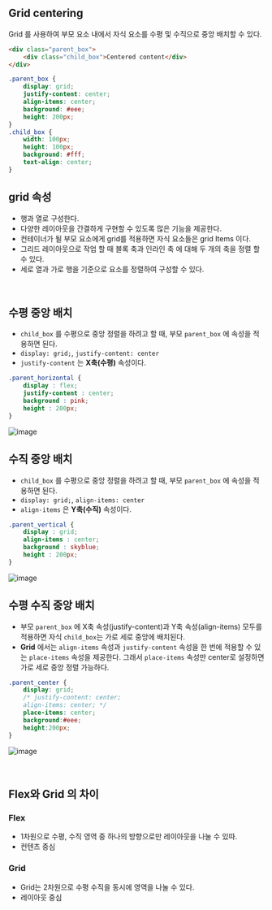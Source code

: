 ## Grid centering

Grid 를 사용하여 부모 요소 내에서 자식 요소를 수평 및 수직으로 중앙 배치할 수 있다.

```html
<div class="parent_box">
	<div class="child_box">Centered content</div>
</div>
```
```css
.parent_box {
	display: grid;	
	justify-content: center;
	align-items: center;
	background: #eee;
	height: 200px;
}
.child_box {
	width: 100px;
	height: 100px;
	background: #fff;
	text-align: center;
}
```

## grid 속성
- 행과 열로 구성한다.
- 다양한 레이아웃을 간결하게 구현할 수 있도록 많은 기능을 제공한다.
- 컨테이너가 될 부모 요소에게 grid를 적용하면 자식 요소들은 grid Items 이다.
- 그리드 레이아웃으로 작업 할 때 블록 축과 인라인 축 에 대해 두 개의 축을 정렬 할 수 있다.
- 세로 열과 가로 행을 기준으로 요소를 정렬하여 구성할 수 있다.

<br>

## 수평 중앙 배치

-  `child_box` 를 수평으로 중앙 정렬을 하려고 할 때, 부모 `parent_box` 에 속성을 적용하면 된다.
-  `display: grid;`,  `justify-content: center`
-  `justify-content` 는 **X축(수평)** 속성이다.

```css
.parent_horizontal {
	display : flex;
	justify-content : center;
	background : pink;
	height : 200px;
}
``` 

![image](https://user-images.githubusercontent.com/47467774/119782445-2c123880-bf07-11eb-8f53-d6e0c337260e.png)



## 수직 중앙 배치

-  `child_box` 를 수평으로 중앙 정렬을 하려고 할 때, 부모 `parent_box` 에 속성을 적용하면 된다.
-  `display: grid;`,  `align-items: center`
-  `align-items` 은 **Y축(수직)** 속성이다.

  
```css
.parent_vertical {
	display : grid;
	align-items : center;
	background : skyblue;
	height : 200px;
}
```

![image](https://user-images.githubusercontent.com/47467774/119782475-35030a00-bf07-11eb-9a66-e210b6f45266.png)


## 수평 수직 중앙 배치

- 부모 `parent_box` 에 X축 속성(justify-content)과 Y축 속성(align-items) 모두를 적용하면 자식 `child_box`는 가로 세로 중앙에 배치된다.
- **Grid** 에서는 `align-items` 속성과 `justify-content` 속성을 한 번에 적용할 수 있는 `place-items` 속성을 제공한다. 그래서 `place-items` 속성만 center로 설정하면 가로 세로 중앙 정렬 가능하다.
  

```css
.parent_center {
	display: grid;
	/* justify-content: center;
	align-items: center; */
	place-items: center;
	background:#eee;
	height:200px;
}
``` 

![image](https://user-images.githubusercontent.com/47467774/119782520-3fbd9f00-bf07-11eb-845a-0fb226df9f58.png)


<br>

## Flex와 Grid 의 차이

### Flex
- 1차원으로 수평, 수직 영역 중 하나의 방향으로만 레이아웃을 나눌 수 있따.
- 컨텐츠 중심

### Grid
- Grid는 2차원으로 수평 수직을 동시에 영역을 나눌 수 있다.
- 레이아웃 중심